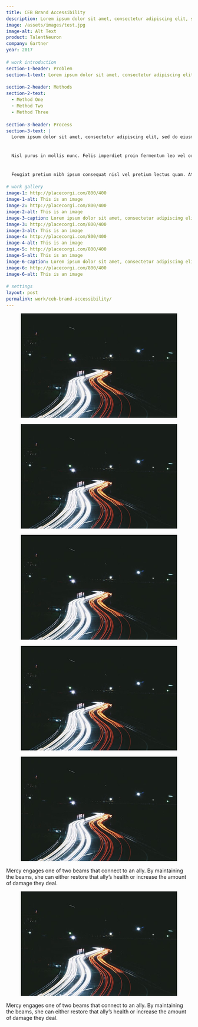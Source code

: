 ```yaml
---
title: CEB Brand Accessibility
description: Lorem ipsum dolor sit amet, consectetur adipiscing elit, sed do eiusmod tempor incididunt ut labore et dolore magna aliqua. Ut enim ad minim veniam, quis nostrud exercitation ullamco laboris nisi ut aliquip ex ea commodo consequat.
image: /assets/images/test.jpg
image-alt: Alt Text
product: TalentNeuron
company: Gartner
year: 2017

# work introduction
section-1-header: Problem
section-1-text: Lorem ipsum dolor sit amet, consectetur adipiscing elit, sed do eiusmod tempor incididunt ut labore et dolore magna aliqua. Ut enim ad minim veniam, quis nostrud exercitation ullamco laboris nisi ut aliquip ex ea commodo consequat.

section-2-header: Methods
section-2-text:
  - Method One
  - Method Two
  - Method Three

section-3-header: Process
section-3-text: |
  Lorem ipsum dolor sit amet, consectetur adipiscing elit, sed do eiusmod tempor incididunt ut labore et dolore magna aliqua. Volutpat blandit aliquam etiam erat. At risus viverra adipiscing at in tellus integer feugiat. Ultrices vitae auctor eu augue. Iaculis urna id volutpat lacus laoreet non curabitur gravida.


  Nisl purus in mollis nunc. Felis imperdiet proin fermentum leo vel orci porta non. Tempus iaculis urna id volutpat lacus laoreet. Nisl vel pretium lectus quam id. Scelerisque viverra mauris in aliquam sem. Et leo duis ut diam. Imperdiet proin fermentum leo vel orci porta non pulvinar. Vulputate enim nulla aliquet porttitor lacus luctus accumsan tortor.


  Feugiat pretium nibh ipsum consequat nisl vel pretium lectus quam. At lectus urna duis convallis convallis. Magnis dis parturient montes nascetur ridiculus mus mauris vitae ultricies. Ullamcorper velit sed ullamcorper morbi tincidunt ornare massa eget egestas. Faucibus vitae aliquet nec ullamcorper sit amet risus nullam. Lectus mauris ultrices eros in. Placerat in egestas erat imperdiet sed euismod nisi.

# work gallery
image-1: http://placecorgi.com/800/400
image-1-alt: This is an image
image-2: http://placecorgi.com/800/400
image-2-alt: This is an image
image-3-caption: Lorem ipsum dolor sit amet, consectetur adipiscing elit, sed do eiusmod tempor incididunt ut labore et dolore magna aliqua. Ut enim ad minim veniam, quis nostrud exercitation ullamco laboris nisi ut aliquip ex ea commodo consequat.
image-3: http://placecorgi.com/800/400
image-3-alt: This is an image
image-4: http://placecorgi.com/800/400
image-4-alt: This is an image
image-5: http://placecorgi.com/800/400
image-5-alt: This is an image
image-6-caption: Lorem ipsum dolor sit amet, consectetur adipiscing elit, sed do eiusmod tempor incididunt ut labore et dolore magna aliqua. Ut enim ad minim veniam, quis nostrud exercitation ullamco laboris nisi ut aliquip ex ea commodo consequat.
image-6: http://placecorgi.com/800/400
image-6-alt: This is an image

# settings
layout: post
permalink: work/ceb-brand-accessibility/
---
```


<!-- split -->
<section class="split split-half">
  <div class="split-left">
    <figure><img src="/assets/images/test.jpg"></figure>
  </div>
  <div class="split-right">
    <figure><img src="/assets/images/test.jpg"></figure>
  </div>
</section>
<!-- end -->

<!-- split -->
<section class="split split-two-thirds">
  <div class="split-left">
    <figure><img src="/assets/images/test.jpg"></figure>
  </div>
  <div class="split-right">
    <figure><img src="/assets/images/test.jpg"></figure>
  </div>
</section>
<!-- end -->

<!-- image caption -->
<section class="image-caption image-caption-left">
  <figure><img src="/assets/images/test.jpg"></figure>
  <figcaption>
    Mercy engages one of two beams that connect to an ally. By maintaining the beams, she can either restore that ally’s health or increase the amount of damage they deal.
  </figcaption>
</section>
<!-- end -->

<!-- image caption reversed -->
<section class="image-caption image-caption-right">
  <figure><img src="/assets/images/test.jpg"></figure>
  <figcaption>
    Mercy engages one of two beams that connect to an ally. By maintaining the beams, she can either restore that ally’s health or increase the amount of damage they deal.
  </figcaption>
</section>
<!-- end -->
